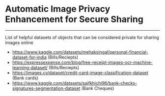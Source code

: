 # Automatic Image Privacy Enhancement for Secure Sharing
----
List of helpful datasets of objects that can be considered private for sharing images online
- https://www.kaggle.com/datasets/mehaksingal/personal-financial-dataset-for-india (Bills/Reciepts)
- https://expressexpense.com/blog/free-receipt-images-ocr-machine-learning-dataset/ (Bills/Reciepts)
- https://images.cv/dataset/credit-card-image-classification-dataset (Bank cards)
- https://www.kaggle.com/datasets/saifkhichi96/bank-checks-signatures-segmentation-dataset (Bank Cheques)
